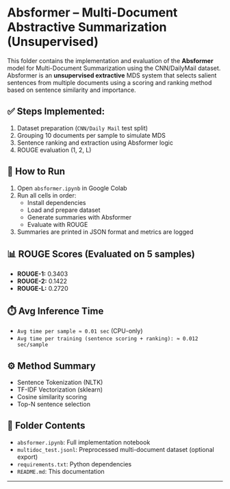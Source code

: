 # Absformer – Multi-Document Abstractive Summarization (Unsupervised)

This folder contains the implementation and evaluation of the **Absformer** model for Multi-Document Summarization using the CNN/DailyMail dataset.
Absformer is an **unsupervised extractive** MDS system that selects salient sentences from multiple documents using a scoring and ranking method based on sentence similarity and importance.

## ✅ Steps Implemented:
1. Dataset preparation (`CNN/Daily Mail` test split)
2. Grouping 10 documents per sample to simulate MDS
3. Sentence ranking and extraction using Absformer logic
4. ROUGE evaluation (1, 2, L)

## 🚀 How to Run
1. Open `absformer.ipynb` in Google Colab
2. Run all cells in order:
   - Install dependencies
   - Load and prepare dataset
   - Generate summaries with Absformer
   - Evaluate with ROUGE
3. Summaries are printed in JSON format and metrics are logged

## 📊 ROUGE Scores (Evaluated on 5 samples)
- **ROUGE-1:** 0.3403
- **ROUGE-2:** 0.1422
- **ROUGE-L:** 0.2720

## ⏱️ Avg Inference Time
- `Avg time per sample ≈ 0.01 sec` (CPU-only)
- `Avg time per training (sentence scoring + ranking): ≈ 0.012 sec/sample`

## ⚙️ Method Summary
- Sentence Tokenization (NLTK)
- TF-IDF Vectorization (sklearn)
- Cosine similarity scoring
- Top-N sentence selection

## 📁 Folder Contents
- `absformer.ipynb`: Full implementation notebook
- `multidoc_test.jsonl`: Preprocessed multi-document dataset (optional export)
- `requirements.txt`: Python dependencies
- `README.md`: This documentation

---
